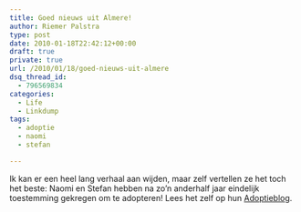 ```yaml
---
title: Goed nieuws uit Almere!
author: Riemer Palstra
type: post
date: 2010-01-18T22:42:12+00:00
draft: true
private: true
url: /2010/01/18/goed-nieuws-uit-almere
dsq_thread_id:
  - 796569834
categories:
  - Life
  - Linkdump
tags:
  - adoptie
  - naomi
  - stefan

---
```

Ik kan er een heel lang verhaal aan wijden, maar zelf vertellen ze het toch het beste: Naomi en Stefan hebben na zo&#8217;n anderhalf jaar eindelijk toestemming gekregen om te adopteren! Lees het zelf op hun [Adoptieblog][1].

 [1]: http://www.miauw.org/